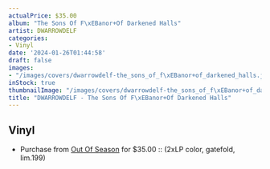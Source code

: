 ```yaml
---
actualPrice: $35.00
album: "The Sons Of F\xEBanor+Of Darkened Halls"
artist: DWARROWDELF
categories:
- Vinyl
date: '2024-01-26T01:44:58'
draft: false
images:
- "/images/covers/dwarrowdelf-the_sons_of_f\xEBanor+of_darkened_halls.jpg"
inStock: true
thumbnailImage: "/images/covers/dwarrowdelf-the_sons_of_f\xEBanor+of_darkened_halls-thumb.jpg"
title: "DWARROWDELF - The Sons Of F\xEBanor+Of Darkened Halls"
---
```


## Vinyl
* Purchase from [Out Of Season](https://www.outofseasonlabel.com/products/dwarrowdelf-the-sons-of-feanor-vinyl-lp-color-lim199) for $35.00 :: (2xLP color, gatefold, lim.199)
